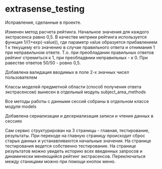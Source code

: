 # extrasense_testing
Исправления, сделанные в проекте.

Изменен метод расчета рейтинга. Начальное значения для каждого экстрасенса равно 0,5.
В качестве метрики рейтинга используется функция 1/(1+exp(-value)), где параметр value
образуется прибавлением 1 к текущему его значению в случае правильного ответа и отнимания 1
при неправильном ответе. Т.о. при преобладании правильных ответов рейтинг стремиться к 1,
при преобладвнии неправильных - к 0. При равестве ответов 50/50 - ровно 0,5.

Добавлена валидация вводимых в поле 2-х значных чисел пользователем

Классы моделей предметной области (способ получения ответа экстрасенсом) вынесен в
отдельный модуль subject_area_methods

Все методы работы с данными сессий собраны в отдельном классе модуля models

Добавлена сериализации и десериализация записи и чтения данных в сессиях

Сам сервис структурирован на 3 страницы - главная, тестирование, результаты.
При переходе на главную страницу происходит сброс старых данных и устанавливаются начальные
значения. На странице тестирования ведется собственно тестирование. На странице результатов
можно увидеть историю всех введенных запросов и динамически меняющийся рейтинг экстрасенсов.
Переключаться между станицами можно при помощи кнопок меню.


